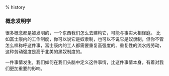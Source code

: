 % history

### 概念发明学

很多概念都是被发明的，一个东西我们怎么去建构它，可能与事实大相径庭。
比如富士康内的工作制度，你可以说它是奴隶制，也可以不说它是奴隶制，但你不管怎么样称呼这件事，富士康内的工人都需要重复高强度的、重复性的流水线劳动，这种劳动强度是高于北美的黑奴制度的。

一件事情发生，我们如何在我们头脑中定义这件事情，比这件事情本身，有着对我们更加重要的影响。
